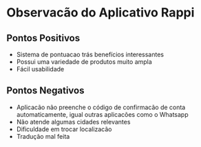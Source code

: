 # Observacão do Aplicativo Rappi

## Pontos Positivos

- Sistema de pontuacao trás benefícios interessantes
- Possui uma variedade de produtos muito ampla
- Fácil usabilidade

## Pontos Negativos

- Aplicacão não preenche o código de confirmacão de conta automaticamente, igual outras aplicacões como o Whatsapp
- Não atende algumas cidades relevantes
- Dificuldade em trocar localizacão
- Tradução mal feita
